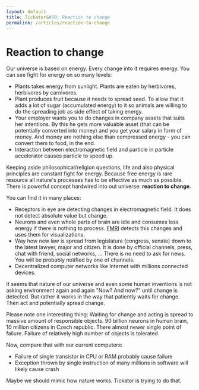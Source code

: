 ```yaml
---
layout: default
title: Tickator&#58; Reaction to change
permalink: /articles/reaction-to-change
---
```


Reaction to change
==================

Our universe is based on energy. Every change into it requires energy. You can see fight for energy on so many levels:

*    Plants takes energy from sunlight. Plants are eaten by herbivores, herbivores by carnivores.
*    Plant produces fruit because it needs to spread seed. To allow that it adds a lot of sugar (accumulated energy)
     to it so animals are willing to do the spreading job as side effect of taking energy.
*    Your employer wants you to do changes in company assets that suits her intentions. By this he gets more valuable asset
     (that can be potentially converted into money) and you get your salary in form of money. And money are nothing else than
     compressed energy - you can convert them to food, in the end.
*    Interaction between electromagnetic field and particle in particle accelerator causes particle to speed up.

Keeping aside philosophical/religion questions, life and also physical principles are constant fight for energy. Because free
energy is rare resource all nature's processes has to be effective as much as possible. There is powerful concept hardwired
into out universe: **reaction to change**.

You can find it in many places:

*    Receptors in eye are detecting changes in electromagnetic field. It does not detect absolute value but change.
*    Neurons and even whole parts of brain are idle and consumes less energy if there is nothing to process.
     [FMRI](https://en.wikipedia.org/wiki/Functional_magnetic_resonance_imaging) detects this changes and uses them for visualizations.
*    Way how new law is spread from legislature (congress, senate) down to the latest lawyer, major and citizen. It is done by official
     channels, press, chat with friend, social networks, ... There is no need to ask for news. You will be probably notified by one of channels.
*    Decentralized computer networks like Internet with millions connected devices.

It seems that nature of our universe and even some human inventions is not asking environment again and again "Now? And now?" until change is detected. But rather
it works in the way that patiently waits for change. Then act and potentially spread change.

Please note one interesting thing: Waiting for change and acting is spread to massive amount of responsible objects.
90 billion neurons in human brain, 10 million citizens in Czech republic. There almost newer single point of failure.
Failure of relatively high number of objects is tolerated.

Now, compare that with our current computers:

*    Failure of single transistor in CPU or RAM probably cause failure
*    Exception thrown by single instruction of many millions in software will likely cause crash

Maybe we should mimic how nature works. Tickator is trying to do that.
